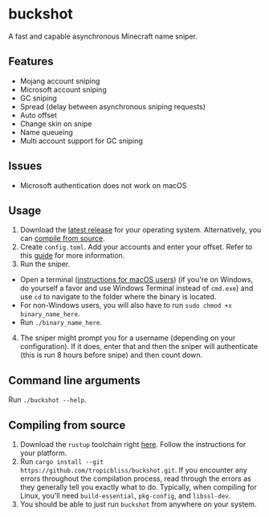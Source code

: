 # buckshot

A fast and capable asynchronous Minecraft name sniper.

## Features

- Mojang account sniping
- Microsoft account sniping
- GC sniping
- Spread (delay between asynchronous sniping requests)
- Auto offset
- Change skin on snipe
- Name queueing
- Multi account support for GC sniping

## Issues

- Microsoft authentication does not work on macOS

## Usage

1. Download the [latest release](https://github.com/tropicbliss/buckshot/releases/latest) for your operating system. Alternatively, you can [compile from source](https://github.com/tropicbliss/buckshot#compiling-from-source).
2. Create `config.toml`. Add your accounts and enter your offset. Refer to this [guide](https://github.com/tropicbliss/buckshot/blob/main/CONFIG.md) for more information.
3. Run the sniper.
  - Open a terminal ([instructions for macOS users](https://www.stugon.com/open-terminal-in-current-folder-location-mac/)) (if you're on Windows, do yourself a favor and use Windows Terminal instead of `cmd.exe`) and use `cd` to navigate to the folder where the binary is located.
  - For non-Windows users, you will also have to run `sudo chmod +x binary_name_here`.
  - Run `./binary_name_here`.
4. The sniper might prompt you for a username (depending on your configuration). If it does, enter that and then the sniper will authenticate (this is run 8 hours before snipe) and then count down.

## Command line arguments

Run `./buckshot --help`.

## Compiling from source

1. Download the `rustup` toolchain right [here](https://rustup.rs/). Follow the instructions for your platform.
2. Run `cargo install --git https://github.com/tropicbliss/buckshot.git`. If you encounter any errors throughout the compilation process, read through the errors as they generally tell you exactly what to do. Typically, when compiling for Linux, you'll need `build-essential`, `pkg-config`, and `libssl-dev`.
3. You should be able to just run `buckshot` from anywhere on your system.
